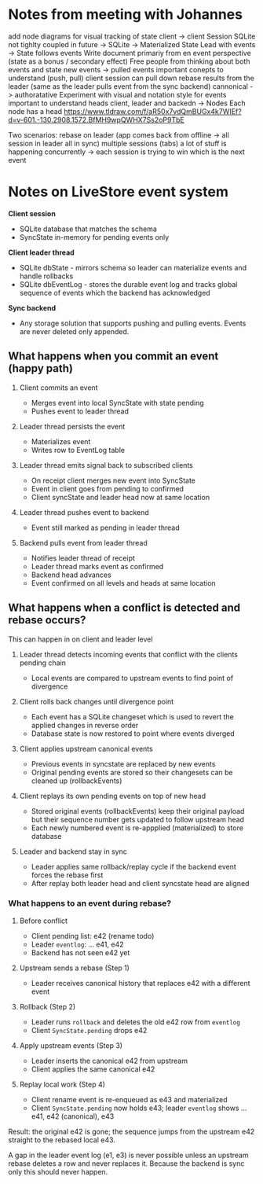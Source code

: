 # Notes from meeting with Johannes
add node diagrams for visual tracking of state
client -> client Session
SQLite not tighlty coupled in future -> SQLite -> Materialized State
Lead with events -> State follows events
Write document primariy from en event perspective (state as a bonus / secondary effect)
Free people from thinking about both events and state
new events -> pulled events
important conepts to understand (push, pull)
client session can pull down rebase results from the leader (same as the leader pulls event from the sync backend)
cannonical -> authoratative
Experiment with visual and notation style for events
important to understand heads
client, leader and backedn -> Nodes
Each node has a head
https://www.tldraw.com/f/aR50x7vdQmBUGx4k7WIEf?d=v-601.-130.2908.1572.BfMH9wpQWHX7Ss2oP9TbE


Two scenarios:
rebase on leader (app comes back from offline -> all session in leader all in sync)
multiple sessions (tabs) a lot of stuff is happening concurrently -> each session is trying to win which is the next event


# Notes on LiveStore event system

**Client session**
- SQLite database that matches the schema
- SyncState in-memory for pending events only

**Client leader thread**
- SQLite dbState - mirrors schema so leader can materialize events and handle rollbacks
- SQLite dbEventLog - stores the durable event log and tracks global sequence of events which the backend has acknowledged

**Sync backend**
- Any storage solution that supports pushing and pulling events. Events are never deleted only appended.

## What happens when you commit an event (happy path)

1. Client commits an event
    - Merges event into local SyncState with state pending
    - Pushes event to leader thread

2. Leader thread persists the event
    - Materializes event
    - Writes row to EventLog table

3. Leader thread emits signal back to subscribed clients
    - On receipt client merges new event into SyncState
    - Event in client goes from pending to confirmed
    - Client syncState and leader head now at same location

4. Leader thread pushes event to backend
    - Event still marked as pending in leader thread

6. Backend pulls event from leader thread
    - Notifies leader thread of receipt
    - Leader thread marks event as confirmed
    - Backend head advances
    - Event confirmed on all levels and heads at same location

## What happens when a conflict is detected and rebase occurs?

This can happen in on client and leader level

1. Leader thread detects incoming events that conflict with the clients pending chain
    - Local events are compared to upstream events to find point of divergence

2. Client rolls back changes until divergence point
    - Each event has a SQLite changeset which is used to revert the applied changes in reverse order
    - Database state is now restored to point where events diverged

3. Client applies upstream canonical events
    - Previous events in syncstate are replaced by new events
    - Original pending events are stored so their changesets can be cleaned up (rollbackEvents)

4. Client replays its own pending events on top of new head
    - Stored original events (rollbackEvents) keep their original payload but their sequence number gets updated to follow upstream head
    - Each newly numbered event is re-appplied (materialized) to store database

5. Leader and backend stay in sync
    - Leader applies same rollback/replay cycle if the backend event forces the rebase first
    - After replay both leader head and client syncstate head are aligned

### What happens to an event during rebase?

1. Before conflict
    - Client pending list: e42 (rename todo)
    - Leader `eventlog`: … e41, e42
    - Backend has not seen e42 yet

2. Upstream sends a rebase (Step 1)
    - Leader receives canonical history that replaces e42 with a different event

3. Rollback (Step 2)
    - Leader runs `rollback` and deletes the old e42 row from `eventlog`
    - Client `SyncState.pending` drops e42

4. Apply upstream events (Step 3)
    - Leader inserts the canonical e42 from upstream
    - Client applies the same canonical e42

5. Replay local work (Step 4)
    - Client rename event is re-enqueued as e43 and materialized
    - Client `SyncState.pending` now holds e43; leader `eventlog` shows … e41, e42 (canonical), e43

Result: the original e42 is gone; the sequence jumps from the upstream e42 straight to the rebased local e43.

A gap in the leader event log (e1, e3) is never possible unless an upstream rebase deletes a row and never replaces it. Because the backend is sync only this should never happen.
